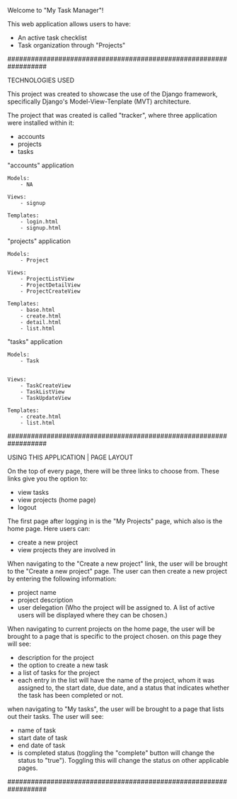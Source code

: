 Welcome to "My Task Manager"!

This web application allows users to have:

- An active task checklist
- Task organization through "Projects"

##################################################################

TECHNOLOGIES USED

This project was created to showcase the use of the Django framework, specifically Django's Model-View-Tenplate (MVT) architecture.

The project that was created is called "tracker", where three application were installed within it:
- accounts
- projects
- tasks

"accounts" application

    Models:
        - NA

    Views:
        - signup

    Templates:
        - login.html
        - signup.html


"projects" application

    Models:
        - Project

    Views:
        - ProjectListView
        - ProjectDetailView
        - ProjectCreateView

    Templates:
        - base.html
        - create.html
        - detail.html
        - list.html


"tasks" application

    Models:
        - Task


    Views:
        - TaskCreateView
        - TaskListView
        - TaskUpdateView

    Templates:
        - create.html
        - list.html


##################################################################

USING THIS APPLICATION | PAGE LAYOUT

On the top of every page, there will be three links to choose from. These links give you the option to:

- view tasks
- view projects (home page)
- logout


The first page after logging in is the "My Projects" page, which also is the home page. Here users can:

- create a new project
- view projects they are involved in


When navigating to the "Create a new project" link, the user will be brought to the "Create a new project" page. The user can then create a new project by entering the following information:

- project name
- project description
- user delegation (Who the project will be assigned to. A list of active users will be displayed where they can be chosen.)


When navigating to current projects on the home page, the user will be brought to a page that is specific to the project chosen. on this page they will see:

- description for the project
- the option to create a new task
- a list of tasks for the project
- each entry in the list will have the name of the project, whom it was assigned to, the start date, due date, and a status that indicates whether the task has been completed or not.


when navigating to "My tasks", the user will be brought to a page that lists out their tasks. The user will see:

- name of task
- start date of task
- end date of task
- is completed status (toggling the "complete" button will change the status to "true"). Toggling this will change the status on other applicable pages.

##################################################################
